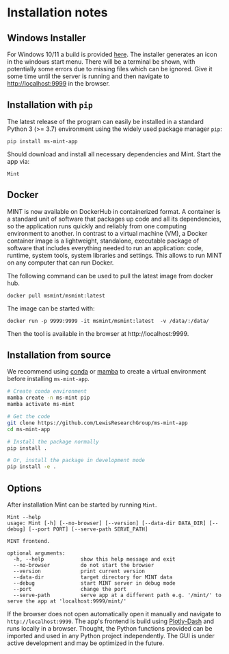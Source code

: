    
# Installation notes
## Windows Installer
For Windows 10/11 a build is provided [here](https://github.com/soerendip/ms-mint/releases/latest). 
The installer generates an icon in the windows start menu. There will be a terminal be shown, 
with potentially some errors due to missing files which can be ignored. Give it some time until
the server is running and then navigate to [http://localhost:9999](http://localhost:9999) 
in the browser.

## Installation with `pip`
The latest release of the program can easily be installed 
in a standard Python 3 (>= 3.7) environment using the widely used
package manager `pip`:

    pip install ms-mint-app

Should download and install all necessary dependencies and Mint.
Start the app via:

```
Mint
```

## Docker
MINT is now available on DockerHub in containerized format. A container is a standard unit of software that packages up code and all its dependencies, so the application runs quickly and reliably from one computing environment to another. In contrast to a virtual machine (VM), a Docker container image is a lightweight, standalone, executable package of software that includes everything needed to run an application: code, runtime, system tools, system libraries and settings. This allows to run MINT on any computer that can run Docker.

The following command can be used to pull the latest image from docker hub.

    docker pull msmint/msmint:latest

The image can be started with:

    docker run -p 9999:9999 -it msmint/msmint:latest  -v /data/:/data/

Then the tool is available in the browser at http://localhost:9999.

## Installation from source
We recommend using [conda](https://docs.anaconda.com/free/miniconda/) or [mamba](https://conda-forge.org/miniforge/) to create a virtual environment before installing `ms-mint-app`.

```bash
# Create conda environment
mamba create -n ms-mint pip
mamba activate ms-mint

# Get the code
git clone https://github.com/LewisResearchGroup/ms-mint-app
cd ms-mint-app

# Install the package normally
pip install .

# Or, install the package in development mode
pip install -e .
```

## Options
After installation Mint can be started by running `Mint`.

```console
Mint --help
usage: Mint [-h] [--no-browser] [--version] [--data-dir DATA_DIR] [--debug] [--port PORT] [--serve-path SERVE_PATH]

MINT frontend.

optional arguments:
  -h, --help            show this help message and exit
  --no-browser          do not start the browser
  --version             print current version
  --data-dir            target directory for MINT data
  --debug               start MINT server in debug mode
  --port                change the port
  --serve-path          serve app at a different path e.g. '/mint/' to serve the app at 'localhost:9999/mint/'
```

If the browser does not open automatically open it manually and navigate to `http://localhost:9999`. The app's frontend is build using [Plotly-Dash](https://plot.ly/dash/) and runs locally in a browser. Thought, the Python functions provided can be imported and used in any Python project independently. The GUI is under active development and may be optimized in the future.
